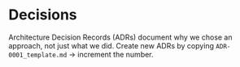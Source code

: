 # Decisions

Architecture Decision Records (ADRs) document why we chose an approach, not just what we did.
Create new ADRs by copying `ADR-0001_template.md` → increment the number.
